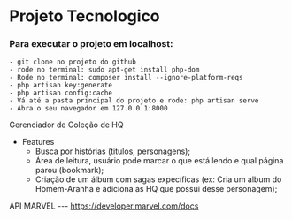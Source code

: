 # Projeto Tecnologico

### Para executar o projeto em localhost:
    - git clone no projeto do github
    - rode no terminal: sudo apt-get install php-dom
    - Rode no terminal: composer install --ignore-platform-reqs
    - php artisan key:generate
    - php artisan config:cache
    - Vá até a pasta principal do projeto e rode: php artisan serve 
    - Abra o seu navegador em 127.0.0.1:8000
    

Gerenciador de Coleção de HQ
- Features
	- Busca por histórias (titulos, personagens);
	- Área de leitura, usuário pode marcar o que está lendo e qual página parou (bookmark);
	- Criação de um álbum com sagas expecíficas (ex: Cria um album do Homem-Aranha e adiciona as HQ que possui desse personagem);


API MARVEL
--- https://developer.marvel.com/docs

